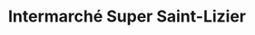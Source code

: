 ---
title: "Intermarché Super Saint-Lizier"
url: /saint-lizier/intermarche-super-saint-lizier/
shop: supermarché
---